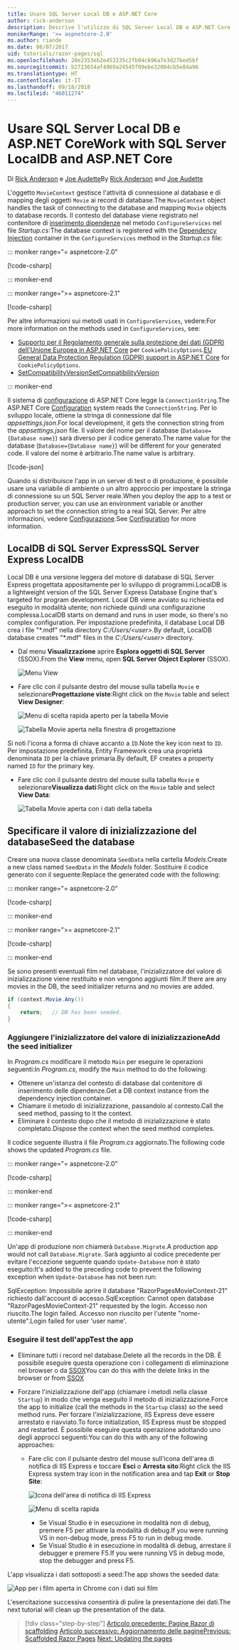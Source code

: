 ```yaml
---
title: Usare SQL Server Local DB e ASP.NET Core
author: rick-anderson
description: Descrive l'utilizzo di SQL Server Local DB e ASP.NET Core.
monikerRange: '>= aspnetcore-2.0'
ms.author: riande
ms.date: 08/07/2017
uid: tutorials/razor-pages/sql
ms.openlocfilehash: 20e2353eb2e453235c2fb04c696a7e3d27bed5bf
ms.sourcegitcommit: b2723654af4969a24545f09ebe32004cb5e84a96
ms.translationtype: HT
ms.contentlocale: it-IT
ms.lasthandoff: 09/18/2018
ms.locfileid: "46011274"
---
```

# <a name="work-with-sql-server-localdb-and-aspnet-core"></a><span data-ttu-id="bec8b-103">Usare SQL Server Local DB e ASP.NET Core</span><span class="sxs-lookup"><span data-stu-id="bec8b-103">Work with SQL Server LocalDB and ASP.NET Core</span></span>

<span data-ttu-id="bec8b-104">Di [Rick Anderson](https://twitter.com/RickAndMSFT) e [Joe Audette](https://twitter.com/joeaudette)</span><span class="sxs-lookup"><span data-stu-id="bec8b-104">By [Rick Anderson](https://twitter.com/RickAndMSFT) and [Joe Audette](https://twitter.com/joeaudette)</span></span> 

<span data-ttu-id="bec8b-105">L'oggetto `MovieContext` gestisce l'attività di connessione al database e di mapping degli oggetti `Movie` ai record di database.</span><span class="sxs-lookup"><span data-stu-id="bec8b-105">The `MovieContext` object handles the task of connecting to the database and mapping `Movie` objects to database records.</span></span> <span data-ttu-id="bec8b-106">Il contesto del database viene registrato nel contenitore di [inserimento dipendenze](xref:fundamentals/dependency-injection) nel metodo `ConfigureServices` nel file *Startup.cs*:</span><span class="sxs-lookup"><span data-stu-id="bec8b-106">The database context is registered with the [Dependency Injection](xref:fundamentals/dependency-injection) container in the `ConfigureServices` method in the *Startup.cs* file:</span></span>

::: moniker range="= aspnetcore-2.0"

[!code-csharp[](razor-pages-start/sample/RazorPagesMovie/Startup.cs?name=snippet_ConfigureServices&highlight=7-8)]

::: moniker-end

::: moniker range=">= aspnetcore-2.1"

[!code-csharp[](razor-pages-start/sample/RazorPagesMovie21/Startup.cs?name=snippet_ConfigureServices&highlight=12-13)]

<span data-ttu-id="bec8b-107">Per altre informazioni sui metodi usati in `ConfigureServices`, vedere:</span><span class="sxs-lookup"><span data-stu-id="bec8b-107">For more information on the methods used in `ConfigureServices`, see:</span></span>

* <span data-ttu-id="bec8b-108">[Supporto per il Regolamento generale sulla protezione dei dati (GDPR) dell'Unione Europea in ASP.NET Core](xref:security/gdpr) per `CookiePolicyOptions`.</span><span class="sxs-lookup"><span data-stu-id="bec8b-108">[EU General Data Protection Regulation (GDPR) support in ASP.NET Core](xref:security/gdpr) for `CookiePolicyOptions`.</span></span>
* [<span data-ttu-id="bec8b-109">SetCompatibilityVersion</span><span class="sxs-lookup"><span data-stu-id="bec8b-109">SetCompatibilityVersion</span></span>](xref:mvc/compatibility-version)

::: moniker-end

<span data-ttu-id="bec8b-110">Il sistema di [configurazione](xref:fundamentals/configuration/index) di ASP.NET Core legge la `ConnectionString`.</span><span class="sxs-lookup"><span data-stu-id="bec8b-110">The ASP.NET Core [Configuration](xref:fundamentals/configuration/index) system reads the `ConnectionString`.</span></span> <span data-ttu-id="bec8b-111">Per lo sviluppo locale, ottiene la stringa di connessione dal file *appsettings.json*.</span><span class="sxs-lookup"><span data-stu-id="bec8b-111">For local development, it gets the connection string from the *appsettings.json* file.</span></span> <span data-ttu-id="bec8b-112">Il valore del nome per il database (`Database={Database name}`) sarà diverso per il codice generato.</span><span class="sxs-lookup"><span data-stu-id="bec8b-112">The name value for the database (`Database={Database name}`) will be different for your generated code.</span></span> <span data-ttu-id="bec8b-113">Il valore del nome è arbitrario.</span><span class="sxs-lookup"><span data-stu-id="bec8b-113">The name value is arbitrary.</span></span>

[!code-json[](razor-pages-start/sample/RazorPagesMovie/appsettings.json?highlight=2&range=8-10)]

<span data-ttu-id="bec8b-114">Quando si distribuisce l'app in un server di test o di produzione, è possibile usare una variabile di ambiente o un altro approccio per impostare la stringa di connessione su un SQL Server reale.</span><span class="sxs-lookup"><span data-stu-id="bec8b-114">When you deploy the app to a test or production server, you can use an environment variable or another approach to set the connection string to a real SQL Server.</span></span> <span data-ttu-id="bec8b-115">Per altre informazioni, vedere [Configurazione](xref:fundamentals/configuration/index).</span><span class="sxs-lookup"><span data-stu-id="bec8b-115">See [Configuration](xref:fundamentals/configuration/index) for more information.</span></span>

## <a name="sql-server-express-localdb"></a><span data-ttu-id="bec8b-116">LocalDB di SQL Server Express</span><span class="sxs-lookup"><span data-stu-id="bec8b-116">SQL Server Express LocalDB</span></span>

<span data-ttu-id="bec8b-117">Local DB è una versione leggera del motore di database di SQL Server Express progettata appositamente per lo sviluppo di programmi.</span><span class="sxs-lookup"><span data-stu-id="bec8b-117">LocalDB is a lightweight version of the SQL Server Express Database Engine that's targeted for program development.</span></span> <span data-ttu-id="bec8b-118">Local DB viene avviato su richiesta ed eseguito in modalità utente; non richiede quindi una configurazione complessa.</span><span class="sxs-lookup"><span data-stu-id="bec8b-118">LocalDB starts on demand and runs in user mode, so there's no complex configuration.</span></span> <span data-ttu-id="bec8b-119">Per impostazione predefinita, il database Local DB crea i file "\*.mdf" nella directory *C:/Users/\<user\>*.</span><span class="sxs-lookup"><span data-stu-id="bec8b-119">By default, LocalDB database creates "\*.mdf" files in the *C:/Users/\<user\>* directory.</span></span>

<a name="ssox"></a>
* <span data-ttu-id="bec8b-120">Dal menu **Visualizzazione** aprire **Esplora oggetti di SQL Server** (SSOX).</span><span class="sxs-lookup"><span data-stu-id="bec8b-120">From the **View** menu, open **SQL Server Object Explorer** (SSOX).</span></span>

  ![Menu View](sql/_static/ssox.png)

* <span data-ttu-id="bec8b-122">Fare clic con il pulsante destro del mouse sulla tabella `Movie` e selezionare**Progettazione viste**:</span><span class="sxs-lookup"><span data-stu-id="bec8b-122">Right click on the `Movie` table and select **View Designer**:</span></span>

  ![Menu di scelta rapida aperto per la tabella Movie](sql/_static/design.png)

  ![Tabella Movie aperta nella finestra di progettazione](sql/_static/dv.png)

<span data-ttu-id="bec8b-125">Si noti l'icona a forma di chiave accanto a `ID`.</span><span class="sxs-lookup"><span data-stu-id="bec8b-125">Note the key icon next to `ID`.</span></span> <span data-ttu-id="bec8b-126">Per impostazione predefinita, Entity Framework crea una proprietà denominata `ID` per la chiave primaria.</span><span class="sxs-lookup"><span data-stu-id="bec8b-126">By default, EF creates a property named `ID` for the primary key.</span></span>

* <span data-ttu-id="bec8b-127">Fare clic con il pulsante destro del mouse sulla tabella `Movie` e selezionare**Visualizza dati**:</span><span class="sxs-lookup"><span data-stu-id="bec8b-127">Right click on the `Movie` table and select **View Data**:</span></span>

  ![Tabella Movie aperta con i dati della tabella](sql/_static/vd22.png)

## <a name="seed-the-database"></a><span data-ttu-id="bec8b-129">Specificare il valore di inizializzazione del database</span><span class="sxs-lookup"><span data-stu-id="bec8b-129">Seed the database</span></span>

<span data-ttu-id="bec8b-130">Creare una nuova classe denominata `SeedData` nella cartella *Models*.</span><span class="sxs-lookup"><span data-stu-id="bec8b-130">Create a new class named `SeedData` in the *Models* folder.</span></span> <span data-ttu-id="bec8b-131">Sostituire il codice generato con il seguente:</span><span class="sxs-lookup"><span data-stu-id="bec8b-131">Replace the generated code with the following:</span></span>

::: moniker range="= aspnetcore-2.0"

[!code-csharp[](razor-pages-start/sample/RazorPagesMovie/Models/SeedData.cs?name=snippet_1)]

::: moniker-end

::: moniker range=">= aspnetcore-2.1"

[!code-csharp[](razor-pages-start/sample/RazorPagesMovie21/Models/SeedData.cs?name=snippet_1)]

::: moniker-end

<span data-ttu-id="bec8b-132">Se sono presenti eventuali film nel database, l'inizializzatore del valore di inizializzazione viene restituito e non vengono aggiunti film.</span><span class="sxs-lookup"><span data-stu-id="bec8b-132">If there are any movies in the DB, the seed initializer returns and no movies are added.</span></span>

```csharp
if (context.Movie.Any())
{
    return;   // DB has been seeded.
}
```
<a name="si"></a>
### <a name="add-the-seed-initializer"></a><span data-ttu-id="bec8b-133">Aggiungere l'inizializzatore del valore di inizializzazione</span><span class="sxs-lookup"><span data-stu-id="bec8b-133">Add the seed initializer</span></span>

<span data-ttu-id="bec8b-134">In *Program.cs* modificare il metodo `Main` per eseguire le operazioni seguenti:</span><span class="sxs-lookup"><span data-stu-id="bec8b-134">In *Program.cs*, modify the `Main` method to do the following:</span></span>

* <span data-ttu-id="bec8b-135">Ottenere un'istanza del contesto di database dal contenitore di inserimento delle dipendenze.</span><span class="sxs-lookup"><span data-stu-id="bec8b-135">Get a DB context instance from the dependency injection container.</span></span>
* <span data-ttu-id="bec8b-136">Chiamare il metodo di inizializzazione, passandolo al contesto.</span><span class="sxs-lookup"><span data-stu-id="bec8b-136">Call the seed method, passing to it the context.</span></span>
* <span data-ttu-id="bec8b-137">Eliminare il contesto dopo che il metodo di inizializzazione è stato completato.</span><span class="sxs-lookup"><span data-stu-id="bec8b-137">Dispose the context when the seed method completes.</span></span>

<span data-ttu-id="bec8b-138">Il codice seguente illustra il file *Program.cs* aggiornato.</span><span class="sxs-lookup"><span data-stu-id="bec8b-138">The following code shows the updated *Program.cs* file.</span></span>

::: moniker range="= aspnetcore-2.0"

[!code-csharp[](razor-pages-start/sample/RazorPagesMovie/Program.cs)]

::: moniker-end

::: moniker range=">= aspnetcore-2.1"

[!code-csharp[](razor-pages-start/sample/RazorPagesMovie21/Program.cs)]

::: moniker-end

<span data-ttu-id="bec8b-139">Un'app di produzione non chiamerà `Database.Migrate`.</span><span class="sxs-lookup"><span data-stu-id="bec8b-139">A production app would not call `Database.Migrate`.</span></span> <span data-ttu-id="bec8b-140">Sarà aggiunto al codice precedente per evitare l'eccezione seguente quando `Update-Database` non è stato eseguito:</span><span class="sxs-lookup"><span data-stu-id="bec8b-140">It's added to the preceding code to prevent the following exception when `Update-Database` has not been run:</span></span>

<span data-ttu-id="bec8b-141">SqlException: Impossibile aprire il database "RazorPagesMovieContext-21" richiesto dall'account di accesso.</span><span class="sxs-lookup"><span data-stu-id="bec8b-141">SqlException: Cannot open database "RazorPagesMovieContext-21" requested by the login.</span></span> <span data-ttu-id="bec8b-142">Accesso non riuscito.</span><span class="sxs-lookup"><span data-stu-id="bec8b-142">The login failed.</span></span>
<span data-ttu-id="bec8b-143">Accesso non riuscito per l'utente "nome-utente".</span><span class="sxs-lookup"><span data-stu-id="bec8b-143">Login failed for user 'user name'.</span></span>

### <a name="test-the-app"></a><span data-ttu-id="bec8b-144">Eseguire il test dell'app</span><span class="sxs-lookup"><span data-stu-id="bec8b-144">Test the app</span></span>

* <span data-ttu-id="bec8b-145">Eliminare tutti i record nel database.</span><span class="sxs-lookup"><span data-stu-id="bec8b-145">Delete all the records in the DB.</span></span> <span data-ttu-id="bec8b-146">È possibile eseguire questa operazione con i collegamenti di eliminazione nel browser o da [SSOX](xref:tutorials/razor-pages/new-field#ssox)</span><span class="sxs-lookup"><span data-stu-id="bec8b-146">You can do this with the delete links in the browser or from [SSOX](xref:tutorials/razor-pages/new-field#ssox)</span></span>
* <span data-ttu-id="bec8b-147">Forzare l'inizializzazione dell'app (chiamare i metodi nella classe `Startup`) in modo che venga eseguito il metodo di inizializzazione.</span><span class="sxs-lookup"><span data-stu-id="bec8b-147">Force the app to initialize (call the methods in the `Startup` class) so the seed method runs.</span></span> <span data-ttu-id="bec8b-148">Per forzare l'inizializzazione, IIS Express deve essere arrestato e riavviato.</span><span class="sxs-lookup"><span data-stu-id="bec8b-148">To force initialization, IIS Express must be stopped and restarted.</span></span> <span data-ttu-id="bec8b-149">È possibile eseguire questa operazione adottando uno degli approcci seguenti:</span><span class="sxs-lookup"><span data-stu-id="bec8b-149">You can do this with any of the following approaches:</span></span>

  * <span data-ttu-id="bec8b-150">Fare clic con il pulsante destro del mouse sull'icona dell'area di notifica di IIS Express e toccare **Esci** o **Arresta sito**:</span><span class="sxs-lookup"><span data-stu-id="bec8b-150">Right click the IIS Express system tray icon in the notification area and tap **Exit** or **Stop Site**:</span></span>

    ![Icona dell'area di notifica di IIS Express](../first-mvc-app/working-with-sql/_static/iisExIcon.png)

    ![Menu di scelta rapida](sql/_static/stopIIS.png)

    * <span data-ttu-id="bec8b-153">Se Visual Studio è in esecuzione in modalità non di debug, premere F5 per attivare la modalità di debug.</span><span class="sxs-lookup"><span data-stu-id="bec8b-153">If you were running VS in non-debug mode, press F5 to run in debug mode.</span></span>
    * <span data-ttu-id="bec8b-154">Se Visual Studio è in esecuzione in modalità di debug, arrestare il debugger e premere F5.</span><span class="sxs-lookup"><span data-stu-id="bec8b-154">If you were running VS in debug mode, stop the debugger and press F5.</span></span>
   
<span data-ttu-id="bec8b-155">L'app visualizza i dati sottoposti a seed:</span><span class="sxs-lookup"><span data-stu-id="bec8b-155">The app shows the seeded data:</span></span>

![App per i film aperta in Chrome con i dati sui film](sql/_static/m55.png)

<span data-ttu-id="bec8b-157">L'esercitazione successiva consentirà di pulire la presentazione dei dati.</span><span class="sxs-lookup"><span data-stu-id="bec8b-157">The next tutorial will clean up the presentation of the data.</span></span>

> [!div class="step-by-step"]
> <span data-ttu-id="bec8b-158">[Articolo precedente: Pagine Razor di scaffolding](xref:tutorials/razor-pages/page)
> [Articolo successivo: Aggiornamento delle pagine](xref:tutorials/razor-pages/da1)</span><span class="sxs-lookup"><span data-stu-id="bec8b-158">[Previous: Scaffolded Razor Pages](xref:tutorials/razor-pages/page)
[Next: Updating the pages](xref:tutorials/razor-pages/da1)</span></span>
